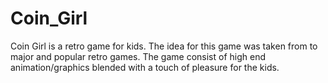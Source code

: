# Coin_Girl

Coin Girl is a retro game for kids.
The idea for this game was taken from to major and popular retro games.
The game consist of high end animation/graphics blended with a touch of pleasure for the kids.
